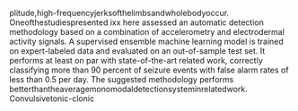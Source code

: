plitude,high-frequencyjerksofthelimbsandwholebodyoccur. Oneofthestudiespresented
ixx
here assessed an automatic detection methodology based on a combination of accelerometry
and electrodermal activity signals. A supervised ensemble machine learning model is trained
on expert-labeled data and evaluated on an out-of-sample test set. It performs at least on
par with state-of-the-art related work, correctly classifying more than 90 percent of seizure
events with false alarm rates of less than 0.5 per day. The suggested methodology performs
betterthantheaveragemonomodaldetectionsysteminrelatedwork. Convulsivetonic-clonic